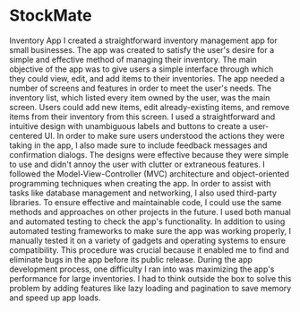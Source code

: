 # StockMate
Inventory App
I created a straightforward inventory management app for small businesses. The app was created to satisfy the user's desire for a simple and effective method of managing their inventory. The main objective of the app was to give users a simple interface through which they could view, edit, and add items to their inventories.
The app needed a number of screens and features in order to meet the user's needs. The inventory list, which listed every item owned by the user, was the main screen. Users could add new items, edit already-existing items, and remove items from their inventory from this screen. 
I used a straightforward and intuitive design with unambiguous labels and buttons to create a user-centered UI. In order to make sure users understood the actions they were taking in the app, I also made sure to include feedback messages and confirmation dialogs. The designs were effective because they were simple to use and didn't annoy the user with clutter or extraneous features.
I followed the Model-View-Controller (MVC) architecture and object-oriented programming techniques when creating the app. In order to assist with tasks like database management and networking, I also used third-party libraries. To ensure effective and maintainable code, I could use the same methods and approaches on other projects in the future.
I used both manual and automated testing to check the app's functionality. In addition to using automated testing frameworks to make sure the app was working properly, I manually tested it on a variety of gadgets and operating systems to ensure compatibility. This procedure was crucial because it enabled me to find and eliminate bugs in the app before its public release.
During the app development process, one difficulty I ran into was maximizing the app's performance for large inventories. I had to think outside the box to solve this problem by adding features like lazy loading and pagination to save memory and speed up app loads.
